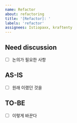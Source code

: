 ```yaml
---
name: Refactor
about: refactoring
title: '[Refactor]: '
labels: 'refactor'
assignees: Istiopaxx, kraftenty
---
```


## Need discussion

- [ ] 논의가 필요한 사항

## AS-IS

- [ ] 원래 이랬던 것을

## TO-BE

- [ ] 이렇게 바꾼다
